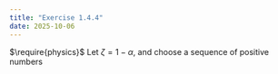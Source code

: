 ```yaml
---
title: "Exercise 1.4.4"
date: 2025-10-06
---
```

$\require{physics}$
Let $\zeta = 1-\alpha$, and choose a sequence of positive numbers
